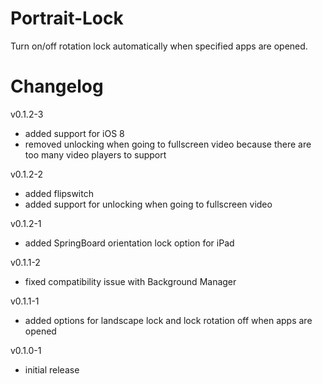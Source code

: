 Portrait-Lock
=============
Turn on/off rotation lock automatically when specified apps are opened.

Changelog
=========
v0.1.2-3
- added support for iOS 8
- removed unlocking when going to fullscreen video because there are too many video players to support

v0.1.2-2
- added flipswitch
- added support for unlocking when going to fullscreen video

v0.1.2-1
- added SpringBoard orientation lock option for iPad

v0.1.1-2
- fixed compatibility issue with Background Manager

v0.1.1-1
- added options for landscape lock and lock rotation off when apps are opened

v0.1.0-1
- initial release


